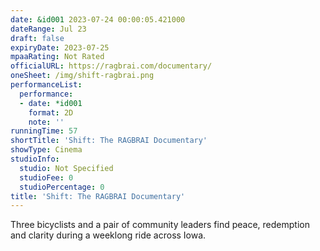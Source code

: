 ```yaml
---
date: &id001 2023-07-24 00:00:05.421000
dateRange: Jul 23
draft: false
expiryDate: 2023-07-25
mpaaRating: Not Rated
officialURL: https://ragbrai.com/documentary/
oneSheet: /img/shift-ragbrai.png
performanceList:
  performance:
  - date: *id001
    format: 2D
    note: ''
runningTime: 57
shortTitle: 'Shift: The RAGBRAI Documentary'
showType: Cinema
studioInfo:
  studio: Not Specified
  studioFee: 0
  studioPercentage: 0
title: 'Shift: The RAGBRAI Documentary'
---
```


Three bicyclists and a pair of community leaders find peace, redemption and clarity during a weeklong ride across Iowa.